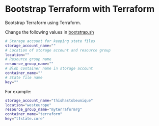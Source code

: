 # Bootstrap Terraform with Terraform

Bootstrap Terraform using Terraform.

Change the following values in [bootstrap.sh](bootstrap.sh)

```bash
# Storage account for keeping state files
storage_account_name=""  
# Location of storage account and resource group
location=""
# Resource group name
resource_group_name=""
# Blob container name in storage account
container_name=""
# State file name
key=""
```

For example:

```bash
storage_account_name="thishastobeunique"
location="westeurope"
resource_group_name="myterraformrg"
container_name="terraform"
key="tfstate.core"
```
